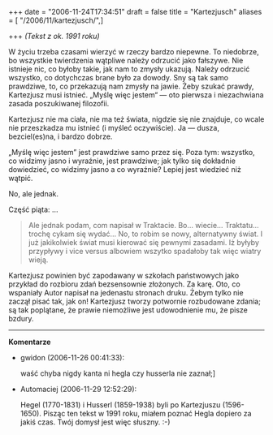 +++
date = "2006-11-24T17:34:51"
draft = false
title = "Kartezjusch"
aliases = [ "/2006/11/kartezjusch/",]

+++
_(Tekst z ok. 1991 roku)_

W życiu trzeba czasami wierzyć w rzeczy bardzo niepewne. To niedobrze, bo
wszystkie twierdzenia wątpliwe należy odrzucić jako fałszywe. Nie istnieje
nic, co byłoby takie, jak nam to zmysły ukazują. Należy odrzucić wszystko, co
dotychczas brane było za dowody. Sny są tak samo prawdziwe, to, co przekazują
nam zmysły na jawie. Żeby szukać prawdy, Kartezjusz musi istnieć. „Myślę więc
jestem“ ― oto pierwsza i niezachwiana zasada poszukiwanej filozofii.

Kartezjusz nie ma ciała, nie ma też świata, nigdzie się nie znajduje, co wcale
nie przeszkadza mu istnieć (i myśleć oczywiście). Ja ― dusza, bezciel(es)na, i
bardzo dobrze.

„Myślę więc jestem” jest prawdziwe samo przez się. Poza tym: wszystko, co
widzimy jasno i wyraźnie, jest prawdziwe; jak tylko się dokładnie dowiedzieć,
co widzimy jasno a co wyraźnie? Lepiej jest wiedzieć niż wątpić.

No, ale jednak.

Część piąta: …

> Ale jednak podam, com napisał w Traktacie. Bo… wiecie… Traktatu…  trochę cykam
> się wydać… No, to robim se nowy, alternatywny świat. I już jakikolwiek świat
> musi kierować się pewnymi zasadami. Iż byłyby przypływy i vice versus albowiem
> wszytko spadałoby tak więc wiatry wieją.

Kartezjusz powinien być zapodawany w szkołach państwowych jako przykład do
rozbioru zdań bezsensownie złożonych. Za karę. Oto, co wspaniały Autor napisał
na jedenastu stronach druku. Żebym tylko nie zaczął pisać tak, jak on!
Kartezjusz tworzy potwornie rozbudowane zdania; są tak poplątane, że prawie
niemożliwe jest udowodnienie mu, że pisze bzdury.

----
**Komentarze**

* gwidon (2006-11-26 00:41:33): <p>waść chyba nigdy kanta ni hegla czy husserla
  nie zaznał;]</p>
* Automaciej (2006-11-29 12:52:29): <p>Hegel (1770-1831) i Husserl (1859-1938)
  byli po Kartezjuszu (1596-1650). Pisząc ten tekst w 1991 roku, miałem poznać
  Hegla dopiero za jakiś czas. Twój domysł jest więc słuszny. :-)</p>
